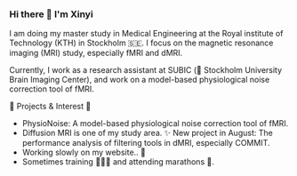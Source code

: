 ### Hi there 👋 I'm Xinyi

<!--
**xinyiwan/XinyiWan** is a ✨ _special_ ✨ repository because its `README.md` (this file) appears on your GitHub profile.

Here are some ideas to get you started:

- 🔭 I’m currently working on ...
- 🌱 I’m currently learning ...
- 👯 I’m looking to collaborate on ...
- 🤔 I’m looking for help with ...
- 💬 Ask me about ...
- 📫 How to reach me: ...
- 😄 Pronouns: ...
- ⚡ Fun fact: ...
-->

I am doing my master study in Medical Engineering at the Royal institute of Technology (KTH) in Stockholm 🇸🇪. I focus on the magnetic resonance imaging (MRI) study, especially fMRI and dMRI. 

Currently, I work as a research assistant at SUBIC (🧠 Stockholm University Brain Imaging Center), and work on a model-based physiological noise correction tool of fMRI.


🔭 Projects & Interest 🌱

- PhysioNoise: A model-based physiological noise correction tool of fMRI.
- Diffusion MRI is one of my study area. ✨ New project in August: The performance analysis of filtering tools in dMRI, especially COMMIT. 
- Working slowly on my website.. 👀
- Sometimes training 🏋🏻‍♀️ and attending marathons 🏃.
